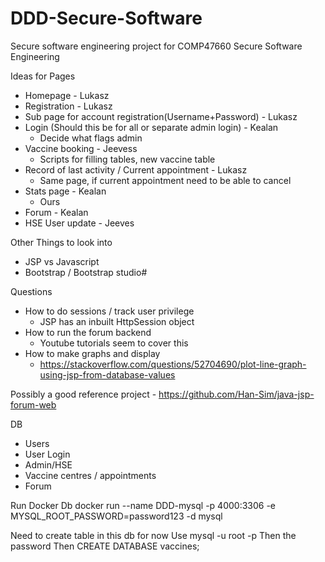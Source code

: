 # DDD-Secure-Software
Secure software engineering project for COMP47660 Secure Software Engineering 


Ideas for Pages
  - Homepage - Lukasz
  - Registration - Lukasz
  - Sub page for account registration(Username+Password) - Lukasz
  - Login (Should this be for all or separate admin login) - Kealan
    - Decide what flags admin
  - Vaccine booking - Jeevess
    - Scripts for filling tables, new vaccine table
  - Record of last activity / Current appointment - Lukasz
    - Same page, if current appointment need to be able to cancel
  - Stats page - Kealan
    - Ours
  - Forum - Kealan
  - HSE User update - Jeeves


Other Things to look into
  - JSP vs Javascript
  - Bootstrap / Bootstrap studio#


Questions
 - How to do sessions / track user privilege
   - JSP has an inbuilt HttpSession object
 - How to run the forum backend
   - Youtube tutorials seem to cover this
 - How to make graphs and display
   - https://stackoverflow.com/questions/52704690/plot-line-graph-using-jsp-from-database-values


Possibly a good reference project - https://github.com/Han-Sim/java-jsp-forum-web

DB
 - Users
 - User Login
 - Admin/HSE
 - Vaccine centres / appointments
 - Forum

Run Docker Db
docker run --name DDD-mysql -p 4000:3306 -e MYSQL_ROOT_PASSWORD=password123 -d mysql

Need to create table in this db for now
Use mysql -u root -p
Then the password
Then CREATE DATABASE vaccines;